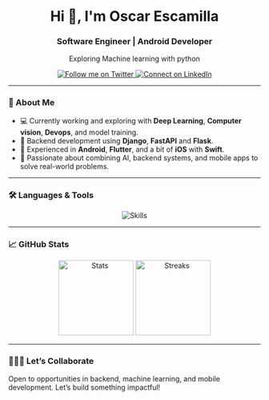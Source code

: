 <h1 align="center">Hi 👋, I'm Oscar Escamilla</h1>  
<h3 align="center">Software Engineer | Android Developer</h3>  

<p align="center">Exploring Machine learning with python </p>



<p align="center">  
  <a href="https://twitter.com/oscarscami" target="_blank">
    <img src="https://img.shields.io/twitter/follow/oscarscami?logo=twitter&style=for-the-badge" alt="Follow me on Twitter">
  </a>  

 
  <a href="https://linkedin.com/in/oscar-escamilla" target="_blank">
    <img src="https://img.shields.io/badge/LinkedIn-Connect-blue?style=for-the-badge&logo=linkedin" alt="Connect on LinkedIn">
  </a>
   
</p>  

---

### 🌟 About Me  

- 💻 Currently working and exploring with **Deep Learning**, **Computer vision**, **Devops**, and model training.  
- 🔧 Backend development using **Django**, **FastAPI** and **Flask**.  
- 📱 Experienced in **Android**, **Flutter**, and a bit of **iOS** with **Swift**.  
- 🚀 Passionate about combining AI, backend systems, and mobile apps to solve real-world problems.  

---

### 🛠️ Languages & Tools  

<p align="center">  
  <img src="https://skillicons.dev/icons?i=kotlin,java,swift,python,fastapi,django,flask,aws,docker,kubernetes,linux,githubactions,vscode,androidstudio,firebase" alt="Skills">  
</p>  

---

### 📈 GitHub Stats  

<p align="center">  
  <img src="https://github-readme-stats.vercel.app/api?username=oscarescamilla&show_icons=true&theme=tokyonight" alt="Stats" height="150">  
  <img src="https://github-readme-streak-stats.herokuapp.com/?user=oscarescamilla&theme=tokyonight" alt="Streaks" height="150">  
</p>  

---

### 👨🏻‍💻 Let’s Collaborate  

Open to opportunities in backend, machine learning, and mobile development. Let’s build something impactful!  
